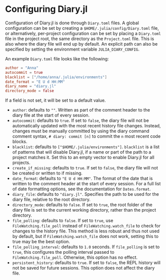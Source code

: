 # Configuring Diary.jl

Configuration of Diary.jl is done through `Diary.toml` files.  A global configuration can be set by creating a `$HOME/.julia/config/Diary.toml` file, or alternatively, per-project configuration can be set by placing a `Diary.toml` file in the project root, the same directory as the `Project.toml` file.  This is also where the diary file will end up by default.  An explicit path can also be specified by setting the environment variable `JULIA_DIARY_CONFIG`.

An example `Diary.toml` file looks like the following:
```toml
author = "Anna"
autocommit = true
blacklist = ["/home/anna/.julia/environments"]
date_format = "E U d HH:MM"
diary_name = "diary.jl"
directory_mode = false
```
If a field is not set, it will be set to a default value.

- `author`: defaults to `""`.  Written as part of the comment header to the diary file at the start of every session.
- `autocommit`: defaults to `true`.  If set to `false`, the diary file will not be automatically updated with the most recent history file changes.  Instead, changes must be manually committed by using the diary command comment syntax, `# diary: commit [n]` to commit the `n` most recent code blocks.
- `blacklist`: defaults to `["$HOME/.julia/environments"]`.  `blacklist` is a list of patterns that will disable Diary.jl, if a name or part of the path to a project matches it.  Set this to an empty vector to enable Diary.jl for all projects.
- `create_if_missing`: defaults to `true`.  If set to `false`, the diary file will not be created or written to if missing.
- `date_format`: defaults to `"E U d HH:MM"`.  The format of the date that is written to the comment header at the start of every session.  For a full list of date formatting options, see the documentation for `Dates.format`.
- `diary_file`: defaults to `"diary.jl"`.  Specifies the path to be used for the diary file, relative to the root directory.
- `directory_mode`: defaults to `false`.  If set to `true`, the root folder of the diary file is set to the current working directory, rather than the project directory.
- `file_polling`: defaults to `false`.  If set to `true`, use `FileWatching.file_poll` instead of `FileWatching.watch_file` to check for changes to the history file.  This method is less robust and thus not used by default, but if `FileWatching.watch_file` does not work, setting this to true may be the best option.
- `file_polling_interval`: defaults to `1.0` seconds.  If `file_polling` is set to `true`, this configures the polling interval passed to `FileWatching.file_poll`.  Otherwise, this option has no effect.
- `persistent_history`: defaults to `true`.  If set to `false`, the REPL history will not be saved for future sessions.  This option does not affect the diary file.

